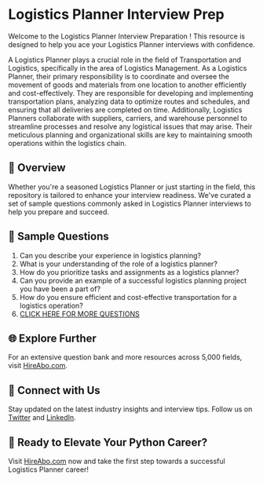 # Logistics Planner Interview Prep

Welcome to the Logistics Planner Interview Preparation ! This resource is designed to help you ace your Logistics Planner interviews with confidence.

A Logistics Planner plays a crucial role in the field of Transportation and Logistics, specifically in the area of Logistics Management. As a Logistics Planner, their primary responsibility is to coordinate and oversee the movement of goods and materials from one location to another efficiently and cost-effectively. They are responsible for developing and implementing transportation plans, analyzing data to optimize routes and schedules, and ensuring that all deliveries are completed on time. Additionally, Logistics Planners collaborate with suppliers, carriers, and warehouse personnel to streamline processes and resolve any logistical issues that may arise. Their meticulous planning and organizational skills are key to maintaining smooth operations within the logistics chain.

## 🚀 Overview

Whether you're a seasoned Logistics Planner or just starting in the field, this repository is tailored to enhance your interview readiness. We've curated a set of sample questions commonly asked in Logistics Planner interviews to help you prepare and succeed.

## 📝 Sample Questions

1. Can you describe your experience in logistics planning?
2. What is your understanding of the role of a logistics planner?
3. How do you prioritize tasks and assignments as a logistics planner?
4. Can you provide an example of a successful logistics planning project you have been a part of?
5. How do you ensure efficient and cost-effective transportation for a logistics operation?
6. [CLICK HERE FOR MORE QUESTIONS](https://hireabo.com/job/23_0_14/Logistics%20Planner)

## 🌐 Explore Further

For an extensive question bank and more resources across 5,000 fields, visit [HireAbo.com](https://www.hireabo.com).

## 📱 Connect with Us

Stay updated on the latest industry insights and interview tips. Follow us on [Twitter](https://twitter.com/hireabo) and [LinkedIn](https://www.linkedin.com/in/hire-abo-3609972a8/).

## 🚀 Ready to Elevate Your Python Career?

Visit [HireAbo.com](https://www.hireabo.com) now and take the first step towards a successful Logistics Planner career!